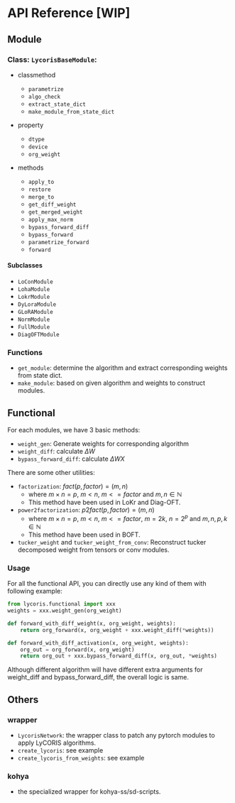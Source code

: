 # API Reference [WIP]

## Module

### Class: `LycorisBaseModule`:

* classmethod

  * `parametrize`
  * `algo_check`
  * `extract_state_dict`
  * `make_module_from_state_dict`
* property

  * `dtype`
  * `device`
  * `org_weight`
* methods

  * `apply_to`
  * `restore`
  * `merge_to`
  * `get_diff_weight`
  * `get_merged_weight`
  * `apply_max_norm`
  * `bypass_forward_diff`
  * `bypass_forward`
  * `parametrize_forward`
  * `forward`

#### Subclasses

* `LoConModule`
* `LohaModule`
* `LokrModule`
* `DyLoraModule`
* `GLoRAModule`
* `NormModule`
* `FullModule`
* `DiagOFTModule`

### Functions

* `get_module`: determine the algorithm and extract corresponding weights from state dict.
* `make_module`: based on given algorithm and weights to construct modules.

## Functional

For each modules, we have 3 basic methods:

* `weight_gen`: Generate weights for corresponding algorithm
* `weight_diff`: calculate $\Delta W$
* `bypass_forward_diff`: calculate $\Delta W X$

There are some other utilities:

* `factorization`: $fact(p, factor) = (m, n)$
  * where $m \times n = p$, $m < n$, $m<=factor$ and $m, n \in \mathbb{N}$
  * This method have been used in LoKr and Diag-OFT.
* `power2factorization`: $p2fact(p, factor) = (m, n)$
  * where $m \times n = p$, $m < n$, $m<=factor$, $m=2k$, $n=2^p$ and $m, n, p, k \in \mathbb{N}$
  * This method have been used in BOFT.
* `tucker_weight` and `tucker_weight_from_conv`: Reconstruct tucker decomposed weight from tensors or conv modules.

### Usage

For all the functional API, you can directly use any kind of them with following example:

```python
from lycoris.functional import xxx
weights = xxx.weight_gen(org_weight)

def forward_with_diff_weight(x, org_weight, weights):
    return org_forward(x, org_weight + xxx.weight_diff(*weights))

def forward_with_diff_activation(x, org_weight, weights):
    org_out = org_forward(x, org_weight)
    return org_out + xxx.bypass_forward_diff(x, org_out, *weights)
```

Although different algorithm will have different extra arguments for weight_diff and bypass_forward_diff, the overall logic is same.

## Others

### wrapper

* `LycorisNetwork`: the wrapper class to patch any pytorch modules to apply LyCORIS algorithms.
* `create_lycoris`: see example
* `create_lycoris_from_weights`: see example

### kohya

* the specialized wrapper for kohya-ss/sd-scripts.
